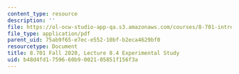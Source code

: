 ```yaml
---
content_type: resource
description: ''
file: https://ol-ocw-studio-app-qa.s3.amazonaws.com/courses/8-701-introduction-to-nuclear-and-particle-physics-fall-2020/b48d4fd1759660b9002105851f156f3a_MIT8_701f20_lec8.4.pdf
file_type: application/pdf
parent_uid: 75ab9f65-e7ec-e552-10bf-b2eca4629bf0
resourcetype: Document
title: 8.701 Fall 2020, Lecture 8.4 Experimental Study
uid: b48d4fd1-7596-60b9-0021-05851f156f3a
---
```

